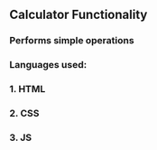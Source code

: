 ## Calculator Functionality
### Performs simple operations 
### Languages used:
### 1. HTML
### 2. CSS
### 3. JS

